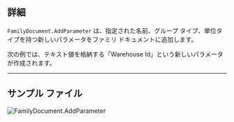 ## 詳細
`FamilyDocument.AddParameter` は、指定された名前、グループ タイプ、単位タイプを持つ新しいパラメータをファミリ ドキュメントに追加します。

次の例では、テキスト値を格納する「Warehouse Id」という新しいパラメータが作成されます。
___
## サンプル ファイル

![FamilyDocument.AddParameter](./Revit.Application.FamilyDocument.AddParameter_img.jpg)
